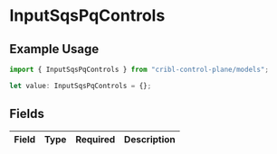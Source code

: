 # InputSqsPqControls

## Example Usage

```typescript
import { InputSqsPqControls } from "cribl-control-plane/models";

let value: InputSqsPqControls = {};
```

## Fields

| Field       | Type        | Required    | Description |
| ----------- | ----------- | ----------- | ----------- |